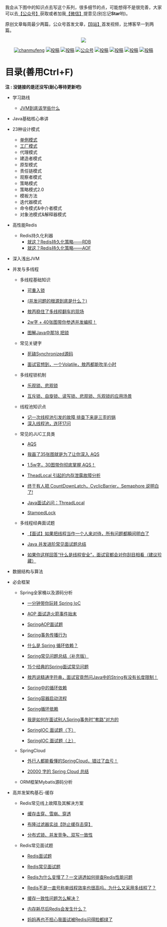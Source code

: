 
我会从下图中的知识点去写这个系列，很多细节的点，可能想得不是很完善，大家可以去[【公众号】](#公众号)获取或者加我[【微信】](#微信)提意见(别忘记**Star**哟)。

原创文章每周最少两篇，公众号首发文章，[【B站】](https://space.bilibili.com/130763764)首发视频，比博客早一到两篇。

<p align="center">
    <a href="https://github.com/AobingJava/JavaFamily" target="_blank">
        <img src="https://tva1.sinaimg.cn/large/006y8mN6ly1g98588lrx2j305k05kgm0.jpg" width=""/>
    </a>
</p>


<p align="center">
  <a href="#公众号"><img src="https://img.shields.io/badge/%E5%85%AC%E4%BC%97%E5%8F%B7-蝉沐风-green.svg" alt="chanmufeng"></a>
  <a href="#"><img src="https://img.shields.io/badge/bilibili-哔哩哔哩-critical" alt="投稿"></a>
  <a href="#"><img src="https://img.shields.io/badge/toutiao-头条-9cf" alt="投稿"></a>
  <a href="https://juejin.cn/user/888061126511720"><img src="https://img.shields.io/badge/juejin-掘金-blue.svg" alt="公众号"></a>
  <a href="https://www.zhihu.com/people/chan-mu-feng"><img src="https://img.shields.io/badge/zhihu-知乎-informational" alt="投稿"></a>
  <a href="https://me.csdn.net/chanmufeng"><img src="https://img.shields.io/badge/csdn-CSDN-red.svg" alt="投稿"></a>
  <a href="https://my.oschina.net/u/5268560"><img src="https://img.shields.io/badge/oschina-开源中国-green" alt="投稿"></a>
  <a href="https://www.cnblogs.com/chanmufeng/"><img src="https://img.shields.io/badge/cnblogs-博客园-important.svg" alt="投稿"></a>
</p>





# 目录(善用Ctrl+F)

**注 : 没链接的是还没写(耐心等待更新吧)**

- 学习路线

    - [JVM到底该学些什么](http://mp.weixin.qq.com/s?__biz=MzI1MDU0MTc2MQ==&mid=2247483985&idx=1&sn=5eb9434b86860b7e48a7610a802b35a8&chksm=e981e1ffdef668e9f504b68e738e3a867651f50ab73584893d5e9ff9f9dc664944544bcbfed0#rd)
    
- Java基础核心串讲

    


- 23种设计模式
    - [单例模式](http://mp.weixin.qq.com/s?__biz=MzI1MDU0MTc2MQ==&mid=2247483833&idx=1&sn=dc1b81cbf43f90f8508ae8cf56c6a4d5&chksm=e981e217def66b014c3b790d158bedbf1c0e11103f5b0a17054b9f4156a997b21742d9d3a6a9#rd)
    - [工厂模式](http://mp.weixin.qq.com/s?__biz=MzI1MDU0MTc2MQ==&mid=2247483926&idx=1&sn=a7a73e39789cfdfb026ae85546719af0&chksm=e981e1b8def668aec4698bc2ab6382df69e432af3ea74f7bb5e89bddf6134f5518faed3a7ed6#rd)
    - 代理模式
    - 建造者模式
    - 原型模式
    - 责任链模式
    - 观察者模式
    - 策略模式
    - 策略模式2.0
    - 模板方法
    - 迭代器模式
    - 命令模式&中介者模式
    - 对象池模式&解释器模式

- 高性能Redis
    - Redis持久化利器
        - [就这？Redis持久化策略——RDB](http://mp.weixin.qq.com/s?__biz=MzI1MDU0MTc2MQ==&mid=2247483952&idx=1&sn=e9982700a75eae5c2471dcfa459ae3e3&chksm=e981e19edef66888f2da69ce26c164682b552f5ffd838ff027a85f7e1e1f156640c6d55ab6ae#rd)
        - [就这？Redis持久化策略——AOF](http://mp.weixin.qq.com/s?__biz=MzI1MDU0MTc2MQ==&mid=2247483972&idx=1&sn=3194ed597d62420a1c54bef082ddd3aa&chksm=e981e1eadef668fc8230913dea198d44a54eba1b97a528739e282d471841588e83ceee7116f8#rd)

- 深入浅出JVM

    

- 并发与多线程

    - 多线程基础知识
        - [可重入锁](https://mp.weixin.qq.com/s/GDno-X1N8zc98h9MZ8_KoA)

        - [(并发问题的根源到底是什么？)](https://mp.weixin.qq.com/s/TsENp5ygFdE0_REgz5Y3Ew)
        - [敖丙稳住了多线程翻车的现场](https://mp.weixin.qq.com/s/g_eWT05_38AURchMIvNSnA)
        - [2w字 + 40张图带你参透并发编程！](https://mp.weixin.qq.com/s/NZAJWBiFvGzCZXjr0KC9Dw)
        - [图解Java中那18 把锁](https://mp.weixin.qq.com/s/XCR93HSm_E0c3KDcmZk3cA)
    - 常见关键字
        - [死磕Synchronized源码](https://mp.weixin.qq.com/s/2ka1cDTRyjsAGk_-ii4ngw)

        - [面试官想到，一个Volatile，敖丙都能吹半小时](https://mp.weixin.qq.com/s/Oa3tcfAFO9IgsbE22C5TEg)
    - 多线程锁机制
        - [乐观锁、悲观锁](https://mp.weixin.qq.com/s/WtAdXvaRuBZ-SXayIKu1mA)

        - [互斥锁、自旋锁、读写锁、悲观锁、乐观锁的应用场景](https://mp.weixin.qq.com/s/6QrQ0TZVqSQq26Rms0_mvA)
    - 线程池知识点
        - [记一次线程池引发的故障 排查下来是三歪的锅](https://mp.weixin.qq.com/s/TQGtNpPiTypeKd5kUnfxEw)
        - [深入线程池，连环17问](https://mp.weixin.qq.com/s/NDOx94yY06OnHjrYq2lVYw)
    - 常见的JUC工具类
        - [AQS](https://mp.weixin.qq.com/s/hB5ncpe7_tVovQj1sNlDRA)

        - [我画了35张图就是为了让你深入 AQS](https://mp.weixin.qq.com/s/trsjgUFRrz40Simq2VKxTA)
        - [1.5w字，30图带你彻底掌握 AQS！](https://mp.weixin.qq.com/s/iNz6sTen2CSOdLE0j7qu9A)
        - [TheadLocal 引起的内存泄露故障分析](https://mp.weixin.qq.com/s/Gf4MiHPz8DynY80UmwH04Q)
        - [终于有人把 CountDownLatch，CyclicBarrier，Semaphore 说明白了!](https://mp.weixin.qq.com/s/TDw7GnzDw5FK3RWwkIzzZA)
        - [Java面试必问：ThreadLocal](https://mp.weixin.qq.com/s/LzkZXPtLW2dqPoz3kh3pBQ)
        - [StampedLock](https://mp.weixin.qq.com/s/gjfeayR36vDAr3FAVd4w4g)

    - 多线程经典面试题
        - [【面试】如果把线程当作一个人来对待，所有问题都瞬间明白了](https://mp.weixin.qq.com/s/PrUa0tFyu3UZllP2FRDyVA)

        - [Java 并发进阶常见面试题总结](https://mp.weixin.qq.com/s/cdHfTTvMpH60SwG2bjTMBw)
        - [如果你这样回答“什么是线程安全”，面试官都会对你刮目相看（建议珍藏）](https://mp.weixin.qq.com/s/WDeewsvWUEBIuabvVVhweA)

    


- 数据结构与算法

    

- 必会框架

    - Spring全家桶以及源码分析
        - [一分钟带你玩转 Spring IoC](https://mp.weixin.qq.com/s/WpRSitDqtgOuU9GnI1-HDw)

        - [AOP 面试造火箭事件始末](https://mp.weixin.qq.com/s/NXZp8a3n-ssnC6Y1Hy9lzw)
        - [SpringAOP面试题](https://mp.weixin.qq.com/s/qlAvW10TRNVak1oJyHO39Q)
        - [Spring事务传播行为](https://mp.weixin.qq.com/s/IglQITCkmx7Lpz60QOW7HA)
        - [什么是 Spring 循环依赖？](https://mp.weixin.qq.com/s/5mwkgJB7GyLdKDgzijyvXw)
        - [Spring常见问题总结（补充版）](https://mp.weixin.qq.com/s/wcK2qsZxKDJTLIGqEIyaNg)
        - [15个经典的Spring面试常见问题](https://mp.weixin.qq.com/s/OMlwHHnGcN7iZ8lerUvW7w)
        - [敖丙说精通字符串，面试官竟然问Java中的String有没有长度限制！](https://mp.weixin.qq.com/s/6YhpbuhdTX9BM_OimoW8MA)
        - [Spring中的循环依赖](https://mp.weixin.qq.com/s/kS0K5P4FdF3v-fiIjGIvvQ)
        - [Spring容器启动流程](https://mp.weixin.qq.com/s/ut3mRwhfqXNjrBtTmI0oWg)
        - [Spring循环依赖](https://mp.weixin.qq.com/s/u29hMRkfTj_1RHNSukDtEw)
        - [我是如何在面试别人Spring事务时“套路”对方的](https://mp.weixin.qq.com/s/JcHt99SAbNIlY063rmylpA)
        - [SpringIOC 面试题（下）](https://mp.weixin.qq.com/s/4z9V4-k2Whqiz69gXy5iMQ)
        - [SpringIOC 面试题（上）](https://mp.weixin.qq.com/s/SH4laewpIsio66MUJFLTyg)
    - SpringCloud
        - [外行人都能看懂的SpringCloud，错过了血亏！](https://mp.weixin.qq.com/s/MJrahcDXwxgDr5zBdO3XWw)

        - [20000 字的 Spring Cloud 总结](https://mp.weixin.qq.com/s/pGSx8eKFH3YnUos3SM2ITw)
    - ORM框架Mybatis源码分析
    
- 高并发架构基石-缓存

    - Redis常见线上故障及其解决方案
        - [缓存击穿、雪崩、穿透](https://mp.weixin.qq.com/s/knz-j-m8bTg5GnKc7oeZLg)
        - [布隆过滤器实战【防止缓存击穿】](https://mp.weixin.qq.com/s/BdwZViiAqnFhCde4ZsxwPg)
    
        - [分布式锁、并发竞争、双写一致性](https://mp.weixin.qq.com/s/2hTgP3MRTVDxmmoUFhOaGw)
    - Redis常见面试题
        - [Redis面试题](https://mp.weixin.qq.com/s/LkIcGS9kFTXNLFlxASPYUA)
        - [Redis常见面试题](https://mp.weixin.qq.com/s/R1TJMo2IbPUUMox9OAAafQ)
        - [Redis为什么变慢了？一文讲透如何排查Redis性能问题](https://mp.weixin.qq.com/s/rw42cFbJXwPtsGiqkFErfw)
    
        - [Redis不是一直号称单线程效率也很高吗，为什么又采用多线程了？](https://mp.weixin.qq.com/s/mscKInWNAuhCbg183Um9_g)
        - [缓存一致性问题怎么解决？](https://mp.weixin.qq.com/s/dYvM8_6SQnYRB6KjPsprbw)
        - [内存耗尽后Redis会发生什么？](https://mp.weixin.qq.com/s/-caMTrOXQu-o0O44e6I9dQ)
        - [妈妈再也不担心我面试被Redis问得脸都绿了](https://mp.weixin.qq.com/s/vXBFscXqDcXS_VaIERplMQ)

